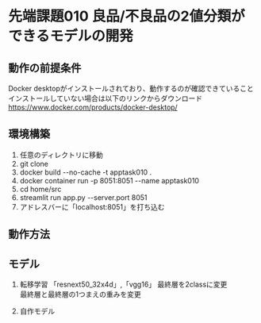 # 先端課題010 良品/不良品の2値分類ができるモデルの開発  
## 動作の前提条件
Docker desktopがインストールされており、動作するのが確認できていること  
インストールしていない場合は以下のリンクからダウンロード  
https://www.docker.com/products/docker-desktop/  

## 環境構築
1. 任意のディレクトリに移動  
2. git clone   
3. docker build --no-cache -t apptask010 .
4. docker container run -p 8051:8051 --name apptask010  
5. cd home/src  
6. streamlit run app.py --server.port 8051  
7. アドレスバーに「localhost:8051」を打ち込む  

## 動作方法  


## モデル
1. 転移学習
「resnext50_32x4d」,「vgg16」
最終層を2classに変更  
最終層と最終層の1つまえの重みを変更  

2. 自作モデル

